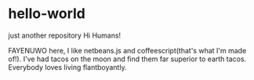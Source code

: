 # hello-world
just another repository
Hi Humans!

FAYENUWO here, I like netbeans.js and coffeescript(that's what I'm made of!).
I've had tacos on the moon and find them far superior to earth tacos.
Everybody loves living flantboyantly.

